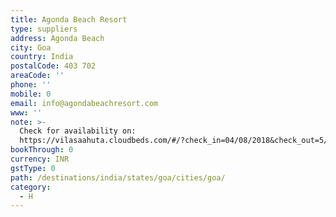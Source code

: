 ```yaml
---
title: Agonda Beach Resort
type: suppliers
address: Agonda Beach
city: Goa
country: India
postalCode: 403 702
areaCode: ''
phone: ''
mobile: 0
email: info@agondabeachresort.com
www: ''
note: >-
  Check for availability on:
  https://vilasaahuta.cloudbeds.com/#/?check_in=04/08/2018&check_out=5/8/2018&page=1  
bookThrough: 0
currency: INR
gstType: 0
path: /destinations/india/states/goa/cities/goa/
category:
  - H
---
```


